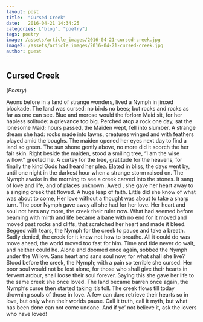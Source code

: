 ```yaml
---
layout: post
title:  "Cursed Creek"
date:   2016-04-21 14:34:25
categories: ["blog", "poetry"]
tags: poetry
image: /assets/article_images/2016-04-21-cursed-creek.jpg
image2: /assets/article_images/2016-04-21-cursed-creek.jpg
author: guest
---
```

<h2>Cursed Creek</h2>
(<i>Poetry</i>)
<p>Aeons before in a land of strange wonders,
lived a Nymph in jinxed blockade.
The land was cursed: no birds no bees;
but rocks and rocks as far as one can see.
Blue and morose
would the forlorn Maid sit,
for her hapless solitude: a grievance too big.
Perched atop a rock one day,
sat the lonesome Maid;
hours passed, the Maiden wept,
fell into slumber.
A strange dream she had:
rocks made into lawns,
creatures winged and with feathers
played amid the boughs.
The maiden opened her eyes next day
to find a land so green.
The sun shone gently above,
no more did it scorch the her fair skin.
Right beside the maiden, stood a smiling tree,
“I am the wise willow.” greeted he.
A curtsy for the tree, gratitude for the heavens,
for finally the kind Gods had heard her plea.
Elated in bliss, the days went by,
until one night in the darkest hour
when a strange storm raised on.
The Nymph awoke in the morning
to see a creek carved into the stones.
It sang of love and life, and of places unknown.
Awed , she gave her heart away
to a singing creek that flowed.
A huge leap of faith.
Little did she know
of what was about to come,
Her love without a thought
was about to take a sharp turn.
The poor Nymph gave away
all she had for her love.
Her heart and soul not hers any more,
the creek their ruler now.
What had seemed before
beaming with mirth and life
became a bane with no end
for it moved and moved
past rocks and cliffs,
that scratched her heart and made it bleed.
Begged with tears, the Nymph
for the creek to pause and take a breath.
Sadly denied, the creek
for it knew not how to breathe.
All it could do was move ahead,
the world moved too fast for him.
Time and tide never do wait,
and neither could he.
Alone and doomed once again,
sobbed the Nymph under the Willow.
Sans heart and sans soul now,
for what shall she live?
Stood before the creek, the Nymph;
with a pain so terrible she cursed:
Her poor soul would not be lost alone,
for those who shall give their hearts in fervent ardour,
shall loose their soul forever.
Saying this she gave her life
to the same creek she once loved.
The land became barren once again,
the Nymph’s curse then started
taking it’s toll.
The creek flows till today
drowning souls of those in love.
A few can dare retrieve
their hearts so in love,
but only when their worlds pause.
Call it truth, call it myth,
but what has been done can not come undone.
And if ye’ not believe it,
ask the lovers who have loved!</p>
